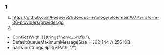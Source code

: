 ### 1 ###
1. https://github.com/keeper521/devops-netology/blob/main/07-terraform-06-providers/provider.go
2.
* ConflictsWith: []string{"name_prefix"},
* DefaultQueueMaximumMessageSize            = 262_144 // 256 KiB.
* parts := strings.Split(v.Path, "/")

